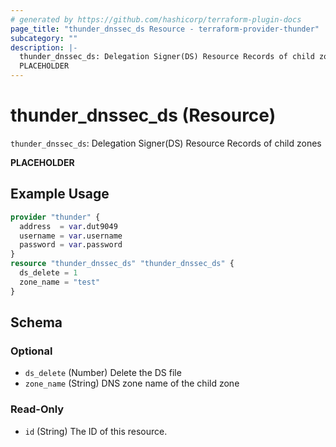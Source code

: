 ```yaml
---
# generated by https://github.com/hashicorp/terraform-plugin-docs
page_title: "thunder_dnssec_ds Resource - terraform-provider-thunder"
subcategory: ""
description: |-
  thunder_dnssec_ds: Delegation Signer(DS) Resource Records of child zones
  PLACEHOLDER
---
```


# thunder_dnssec_ds (Resource)

`thunder_dnssec_ds`: Delegation Signer(DS) Resource Records of child zones

__PLACEHOLDER__

## Example Usage

```terraform
provider "thunder" {
  address  = var.dut9049
  username = var.username
  password = var.password
}
resource "thunder_dnssec_ds" "thunder_dnssec_ds" {
  ds_delete = 1
  zone_name = "test"
}
```

<!-- schema generated by tfplugindocs -->
## Schema

### Optional

- `ds_delete` (Number) Delete the DS file
- `zone_name` (String) DNS zone name of the child zone

### Read-Only

- `id` (String) The ID of this resource.



